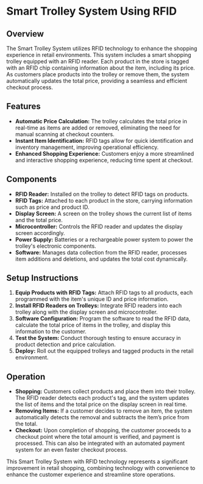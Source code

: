 # Smart Trolley System Using RFID 

## Overview
The Smart Trolley System utilizes RFID technology to enhance the shopping experience in retail environments. This system includes a smart shopping trolley equipped with an RFID reader. Each product in the store is tagged with an RFID chip containing information about the item, including its price. As customers place products into the trolley or remove them, the system automatically updates the total price, providing a seamless and efficient checkout process.

## Features
- **Automatic Price Calculation:** The trolley calculates the total price in real-time as items are added or removed, eliminating the need for manual scanning at checkout counters.
- **Instant Item Identification:** RFID tags allow for quick identification and inventory management, improving operational efficiency.
- **Enhanced Shopping Experience:** Customers enjoy a more streamlined and interactive shopping experience, reducing time spent at checkout.

## Components
- **RFID Reader:** Installed on the trolley to detect RFID tags on products.
- **RFID Tags:** Attached to each product in the store, carrying information such as price and product ID.
- **Display Screen:** A screen on the trolley shows the current list of items and the total price.
- **Microcontroller:** Controls the RFID reader and updates the display screen accordingly.
- **Power Supply:** Batteries or a rechargeable power system to power the trolley's electronic components.
- **Software:** Manages data collection from the RFID reader, processes item additions and deletions, and updates the total cost dynamically.

## Setup Instructions
1. **Equip Products with RFID Tags:** Attach RFID tags to all products, each programmed with the item's unique ID and price information.
2. **Install RFID Readers on Trolleys:** Integrate RFID readers into each trolley along with the display screen and microcontroller.
3. **Software Configuration:** Program the software to read the RFID data, calculate the total price of items in the trolley, and display this information to the customer.
4. **Test the System:** Conduct thorough testing to ensure accuracy in product detection and price calculation.
5. **Deploy:** Roll out the equipped trolleys and tagged products in the retail environment.

## Operation
- **Shopping:** Customers collect products and place them into their trolley. The RFID reader detects each product's tag, and the system updates the list of items and the total price on the display screen in real time.
- **Removing Items:** If a customer decides to remove an item, the system automatically detects the removal and subtracts the item’s price from the total.
- **Checkout:** Upon completion of shopping, the customer proceeds to a checkout point where the total amount is verified, and payment is processed. This can also be integrated with an automated payment system for an even faster checkout process.

This Smart Trolley System with RFID technology represents a significant improvement in retail shopping, combining technology with convenience to enhance the customer experience and streamline store operations.

